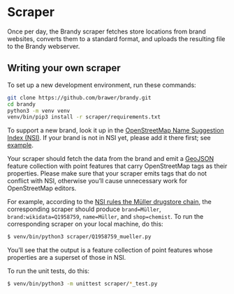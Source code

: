 # Scraper

Once per day, the Brandy scraper fetches store locations from brand websites,
converts them to a standard format, and uploads the resulting file
to the Brandy webserver.


## Writing your own scraper

To set up a new development environment, run these commands:

```sh
git clone https://github.com/brawer/brandy.git
cd brandy
python3 -m venv venv
venv/bin/pip3 install -r scraper/requirements.txt
```

To support a new brand, look it up in the
[OpenStreetMap Name Suggestion Index (NSI)](https://nsi.guide/).
If your brand is not in NSI yet, please add it there first;
see [example](https://github.com/osmlab/name-suggestion-index/pull/7070/files).

Your scraper should fetch the data from the brand and emit
a [GeoJSON](https://en.wikipedia.org/wiki/GeoJSON) feature collection
with point features that carry OpenStreetMap tags as their properties.
Please make sure that your scraper emits
tags that do not conflict with NSI, otherwise you’ll
cause unnecessary work for OpenStreetMap editors.

For example, according to the
[NSI rules the Müller drugstore chain](https://nsi.guide/?id=muller-7b8da2),
the corresponding scraper should produce `brand=Müller`,
`brand:wikidata=Q1958759`,
`name=Müller`, and `shop=chemist`. To run the corresponding
scraper on your local machine, do this:

```sh
$ venv/bin/python3 scraper/Q1958759_mueller.py
```

You’ll see that the output is a feature collection of point features
whose properties are a superset of those in NSI.

To run the unit tests, do this:

```sh
$ venv/bin/python3 -m unittest scraper/*_test.py
```


